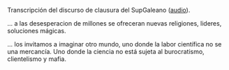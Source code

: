 Transcripción del discurso de clausura del SupGaleano ([audio](http://conciencias.org.mx/palabras-del-subcomandante-insurgente-galeano/)).  



... a las desesperacion de millones se ofreceran nuevas religiones, lideres, soluciones mágicas.

... los invitamos a imaginar otro mundo, uno donde la labor científica no se una mercancía. 
Uno donde la ciencia no está sujeta al burocratismo, clientelismo y mafia.

